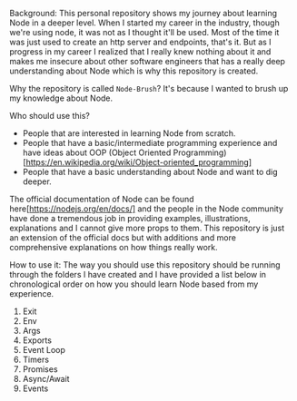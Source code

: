 Background:
This personal repository shows my journey about learning Node in a deeper level. When I started my career in the industry, though we're using node, it was not as I thought it'll be used. Most of the time it was just used to create an http server and endpoints, that's it. But as I progress in my career I realized that I really knew nothing about it and makes me insecure about other software engineers that has a really deep understanding about Node which is why this repository is created.

Why the repository is called `Node-Brush`? It's because I wanted to brush up my knowledge about Node.

Who should use this?
- People that are interested in learning Node from scratch.
- People that have a basic/intermediate programming experience and have ideas about OOP (Object Oriented Programming)[https://en.wikipedia.org/wiki/Object-oriented_programming]
- People that have a basic understanding about Node and want to dig deeper.

The official documentation of Node can be found here[https://nodejs.org/en/docs/] and the people in the Node community have done a tremendous job in providing examples, illustrations, explanations and I cannot give more props to them. This repository is just an extension of the official docs but with additions and more comprehensive explanations on how things really work.

How to use it:
The way you should use this repository should be running through the folders I have created and I have provided a list below in chronological order on how you should learn Node based from my experience.

1. Exit
2. Env
3. Args
4. Exports
5. Event Loop
7. Timers
8. Promises
9. Async/Await
10. Events
